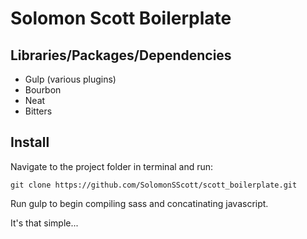 # Solomon Scott Boilerplate

## Libraries/Packages/Dependencies

* Gulp (various plugins)
* Bourbon
* Neat
* Bitters

## Install

Navigate to the project folder in terminal and run:

	git clone https://github.com/SolomonSScott/scott_boilerplate.git
	
Run gulp to begin compiling sass and concatinating javascript.

It's that simple...

